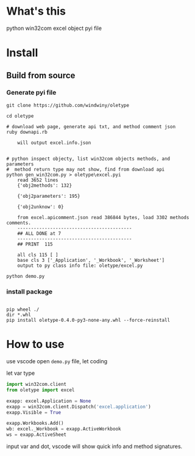 # What's this

python win32com excel object pyi file

# Install

## Build from source

### Generate pyi file

```shell
git clone https://github.com/windwiny/oletype

cd oletype

# download web page, generate api txt, and method comment json
ruby downapi.rb

    will output excel.info.json


# python inspect objecty, list win32com objects methods, and parameters
#  method return type may not show, find from download api
python gen_win32com.py > oletype\excel.pyi
    read 3652 lines
    {'obj2methods': 132}

    {'obj2parameters': 195}

    {'obj2unknow': 0}

    from excel.apicomment.json read 386844 bytes, load 3302 methods comments.
    ------------------------------------------
    ## ALL DONE at 7
    ------------------------------------------
    ## PRINT  115

    all cls 115 [ ]
    base cls 3 ['_Application', '_Workbook', '_Worksheet']
    output to py class info file: oletype/excel.py

python demo.py
```

### install package

```shell

pip wheel ./
dir *.whl
pip install oletype-0.4.0-py3-none-any.whl --force-reinstall

```

# How to use

use vscode open `demo.py` file, let coding

let var type

```python
import win32com.client
from oletype import excel

exapp: excel.Application = None
exapp = win32com.client.Dispatch('excel.application')
exapp.Visible = True

exapp.Workbooks.Add()
wb: excel._Workbook = exapp.ActiveWorkbook
ws = exapp.ActiveSheet


```

input var and dot, vscode will show quick info and method signatures.
